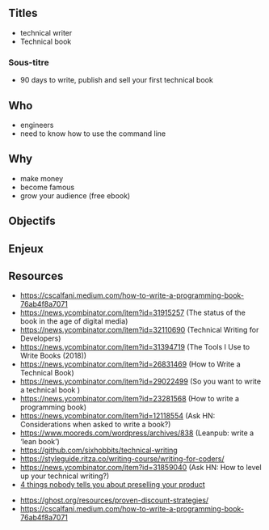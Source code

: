
## Titles

* technical writer
* Technical book

### Sous-titre

* 90 days to write, publish and sell your first technical book

## Who

- engineers
- need to know how to use the command line


## Why

- make money
- become famous
- grow your audience (free ebook)



## Objectifs


## Enjeux


## Resources

- https://cscalfani.medium.com/how-to-write-a-programming-book-76ab4f8a7071
- https://news.ycombinator.com/item?id=31915257 (The status of the book in the age of digital media)
- https://news.ycombinator.com/item?id=32110690 (Technical Writing for Developers)
- https://news.ycombinator.com/item?id=31394719 (The Tools I Use to Write Books (2018))
- https://news.ycombinator.com/item?id=26831469 (How to Write a Technical Book)
- https://news.ycombinator.com/item?id=29022499 (So you want to write a technical book )
- https://news.ycombinator.com/item?id=23281568 (How to write a programming book)
- https://news.ycombinator.com/item?id=12118554 (Ask HN: Considerations when asked to write a book?)
- https://www.mooreds.com/wordpress/archives/838 (Leanpub: write a ‘lean book’)
- https://github.com/sixhobbits/technical-writing
- https://styleguide.ritza.co/writing-course/writing-for-coders/
- https://news.ycombinator.com/item?id=31859040 (Ask HN: How to level up your technical writing?)
- [4 things nobody tells you about preselling your product](https://stackingthebricks.com/4-things-preselling/)
* https://ghost.org/resources/proven-discount-strategies/
* https://cscalfani.medium.com/how-to-write-a-programming-book-76ab4f8a7071
